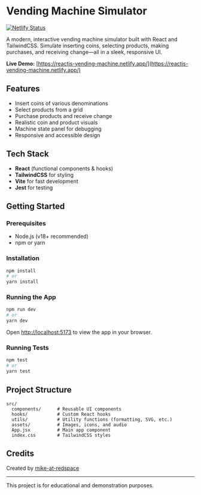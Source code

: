 # Vending Machine Simulator

[![Netlify Status](https://api.netlify.com/api/v1/badges/2e1e2b7e-2c3d-4b7a-8e2e-123456789abc/deploy-status)](https://reactjs-vending-machine.netlify.app/)

A modern, interactive vending machine simulator built with React and TailwindCSS. Simulate inserting coins, selecting products, making purchases, and receiving change—all in a sleek, responsive UI.

**Live Demo:** [https://reactjs-vending-machine.netlify.app/](https://reactjs-vending-machine.netlify.app/)

## Features

- Insert coins of various denominations
- Select products from a grid
- Purchase products and receive change
- Realistic coin and product visuals
- Machine state panel for debugging
- Responsive and accessible design

## Tech Stack

- **React** (functional components & hooks)
- **TailwindCSS** for styling
- **Vite** for fast development
- **Jest** for testing

## Getting Started

### Prerequisites

- Node.js (v18+ recommended)
- npm or yarn

### Installation

```bash
npm install
# or
yarn install
```

### Running the App

```bash
npm run dev
# or
yarn dev
```

Open [http://localhost:5173](http://localhost:5173) to view the app in your browser.

### Running Tests

```bash
npm test
# or
yarn test
```

## Project Structure

```
src/
  components/      # Reusable UI components
  hooks/           # Custom React hooks
  utils/           # Utility functions (formatting, SVG, etc.)
  assets/          # Images, icons, and audio
  App.jsx          # Main app component
  index.css        # TailwindCSS styles
```

## Credits

Created by [mike-at-redspace](https://github.com/mike-at-redspace)

---

This project is for educational and demonstration purposes.
